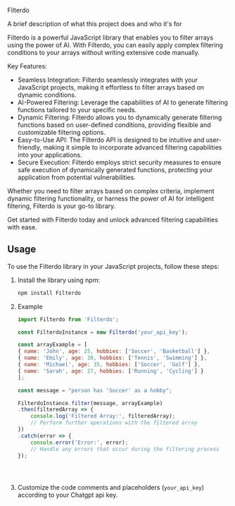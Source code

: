 
Filterdo

A brief description of what this project does and who it's for

Filterdo is a powerful JavaScript library that enables you to filter arrays using the power of AI. With Filterdo, you can easily apply complex filtering conditions to your arrays without writing extensive code manually.

Key Features:
- Seamless Integration: Filterdo seamlessly integrates with your JavaScript projects, making it effortless to filter arrays based on dynamic conditions.
- AI-Powered Filtering: Leverage the capabilities of AI to generate filtering functions tailored to your specific needs.
- Dynamic Filtering: Filterdo allows you to dynamically generate filtering functions based on user-defined conditions, providing flexible and customizable filtering options.
- Easy-to-Use API: The Filterdo API is designed to be intuitive and user-friendly, making it simple to incorporate advanced filtering capabilities into your applications.
- Secure Execution: Filterdo employs strict security measures to ensure safe execution of dynamically generated functions, protecting your application from potential vulnerabilities.

Whether you need to filter arrays based on complex criteria, implement dynamic filtering functionality, or harness the power of AI for intelligent filtering, Filterdo is your go-to library.

Get started with Filterdo today and unlock advanced filtering capabilities with ease.

## Usage

To use the Filterdo library in your JavaScript projects, follow these steps:

1. Install the library using npm:

   ```bash
   npm install Filterdo

2. Example 

    ```javascript
    import Filterdo from 'Filterdo';

    const FilterdoInstance = new Filterdo('your_api_key');

    const arrayExample = [
    { name: 'John', age: 25, hobbies: ['Soccer', 'Basketball'] },
    { name: 'Emily', age: 30, hobbies: ['Tennis', 'Swimming'] },
    { name: 'Michael', age: 35, hobbies: ['Soccer', 'Golf'] },
    { name: 'Sarah', age: 27, hobbies: ['Running', 'Cycling'] }
    ];

    const message = "person has 'Soccer' as a hobby";

    FilterdoInstance.filter(message, arrayExample)
    .then(filteredArray => {
        console.log('Filtered Array:', filteredArray);
        // Perform further operations with the filtered array
    })
    .catch(error => {
        console.error('Error:', error);
        // Handle any errors that occur during the filtering process
    });





3. Customize the code comments and placeholders (`your_api_key`) according to your Chatgpt api key.
